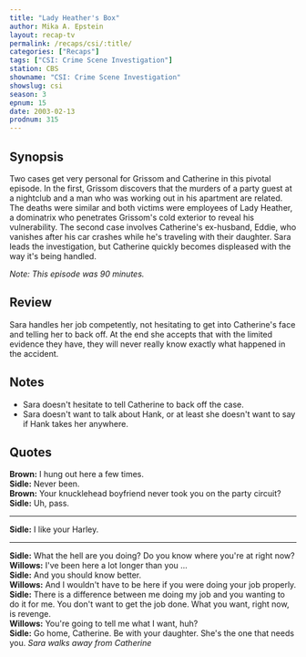 ```yaml
---
title: "Lady Heather's Box"
author: Mika A. Epstein
layout: recap-tv
permalink: /recaps/csi/:title/
categories: ["Recaps"]
tags: ["CSI: Crime Scene Investigation"]
station: CBS
showname: "CSI: Crime Scene Investigation"
showslug: csi
season: 3
epnum: 15
date: 2003-02-13
prodnum: 315  
---
```


## Synopsis

Two cases get very personal for Grissom and Catherine in this pivotal episode. In the first, Grissom discovers that the murders of a party guest at a nightclub and a man who was working out in his apartment are related. The deaths were similar and both victims were employees of Lady Heather, a dominatrix who penetrates Grissom's cold exterior to reveal his vulnerability. The second case involves Catherine's ex-husband, Eddie, who vanishes after his car crashes while he's traveling with their daughter. Sara leads the investigation, but Catherine quickly becomes displeased with the way it's being handled.

_Note: This episode was 90 minutes._

## Review

Sara handles her job competently, not hesitating to get into Catherine's face and telling her to back off. At the end she accepts that with the limited evidence they have, they will never really know exactly what happened in the accident.

## Notes

* Sara doesn't hesitate to tell Catherine to back off the case.  
* Sara doesn't want to talk about Hank, or at least she doesn't want to say if Hank takes her anywhere.

## Quotes

**Brown:** I hung out here a few times.  
**Sidle:** Never been.  
**Brown:** Your knucklehead boyfriend never took you on the party circuit?  
**Sidle:** Uh, pass.  

- - -

**Sidle:** I like your Harley.

- - -

**Sidle:** What the hell are you doing? Do you know where you're at right now?  
**Willows:** I've been here a lot longer than you ...  
**Sidle:** And you should know better.  
**Willows:** And I wouldn't have to be here if you were doing your job properly.  
**Sidle:** There is a difference between me doing my job and you wanting to do it for me. You don't want to get the job done. What you want, right now, is revenge.  
**Willows:** You're going to tell me what I want, huh?  
**Sidle:** Go home, Catherine. Be with your daughter. She's the one that needs you. _Sara walks away from Catherine_
